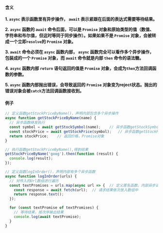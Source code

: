 #### 含义

**1. ```async``` 表示函数里有异步操作， ```await``` 表示紧跟在后面的表达式需要等待结果。**

**2. ```async``` 函数的 ```await``` 命令后面，可以是 ```Promise``` 对象和原始类型的值（数值、字符串和布尔值，但这时等同于同步操作）。如果如果不是 ```Promise``` 对象，会被转成一个立即```resolve```的 ```Promise``` 对象。**

**3. ```await``` 命令必须在 ```async``` 函数内部， ```async``` 函数完全可以看作多个异步操作，包装成的一个 ```Promise``` 对象，而 ```await``` 命令就是内部 ```then``` 命令的语法糖。**

**4. ```async``` 函数内部 ```return``` 语句返回的值是 ```Promise``` 对象，会成为```then```方法回调函数的参数。**

**5. ```async``` 函数内部抛出错误，会导致返回的 ```Promise``` 对象变为reject状态。抛出的错误对象会被```catch```方法回调函数接收到。**


#### 例子
```javascript
// 定义函数getStockPriceByName()，声明内部包含多个异步操作
async function getStockPriceByName(name) {
  // 异步函数继发执行
  const symbol = await getStockSymbol(name);	// 异步函数getStockSymbol()
  const stockPrice = await getStockPrice(symbol);	// 异步函数getStockPrice()
  return stockPrice;	// 返回价格，Promise对象
}

// 执行函数getStockPriceByName(),得到结果
getStockPriceByName('goog').then(function (result) {
  console.log(result);
});
```

```javascript
// 定义函数logInOrder()，声明内部有多个异步函数
async function logInOrder(urls) {
  // 对传入的Url数组进行遍历
  const textPromises = urls.map(async url => {	// 定义匿名函数，内部异步请求函数fetch()并发执行，遍历时不必按照顺序继发请求。该匿名函数为异步函数，后续代码（for循环）会继续执行
    const response = await fetch(url);	// 请求结果依次放入数组中
    return response.text();
  });

  for (const textPromise of textPromises) {
    // 等待结果，按次序输出结果
    console.log(await textPromise);
  }
}
```


